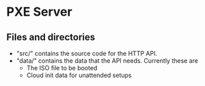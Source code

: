 # PXE Server

## Files and directories

- "src/" contains the source code for the HTTP API.
- "data/" contains the data that the API needs. Currently these are
  - The ISO file to be booted
  - Cloud init data for unattended setups
